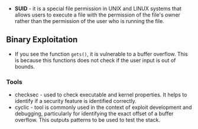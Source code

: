 - **SUID** - it is a special file permission in UNIX and LINUX systems that allows users to execute a file with the permission of the file's owner rather than the permission of the user who is running the file. 


## Binary Exploitation
- If you see the function `gets()`, it is vulnerable to a buffer overflow. This is because this functions does not check if the user input is out of bounds. 

### Tools
- checksec - used to check executable and kernel properties. It helps to identify if a security feature is identified correctly. 
- cyclic - tool is commonly used in the context of exploit development and debugging, particularly for identifying the exact offset of a buffer overflow. This outputs patterns to be used to test the stack. 